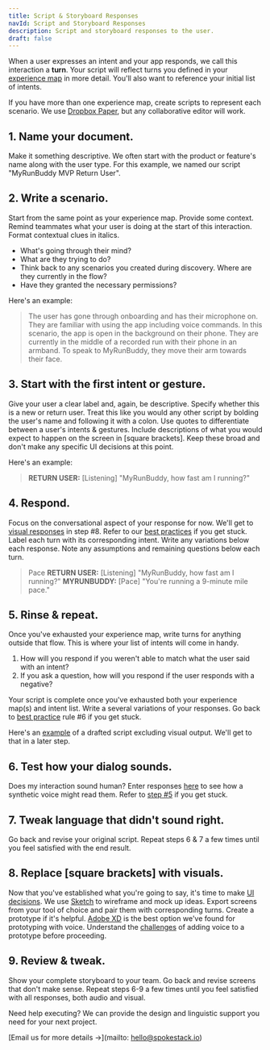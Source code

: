 ```yaml
---
title: Script & Storyboard Responses
navId: Script and Storyboard Responses
description: Script and storyboard responses to the user.
draft: false
---
```


When a user expresses an intent and your app responds, we call this interaction a **turn**. Your script will reflect turns you defined in your [experience map](/docs/Design/map-out-integration) in more detail. You'll also want to reference your initial list of intents.

If you have more than one experience map, create scripts to represent each scenario. We use [Dropbox Paper](https://www.dropbox.com/paper), but any collaborative editor will work.

## 1. Name your document.

Make it something descriptive. We often start with the product or feature's name along with the user type. For this example, we named our script "MyRunBuddy MVP Return User".

## 2. Write a scenario.

Start from the same point as your experience map. Provide some context. Remind teammates what your user is doing at the start of this interaction. Format contextual clues in italics.

- What's going through their mind?
- What are they trying to do?
- Think back to any scenarios you created during discovery. Where are they currently in the flow?
- Have they granted the necessary permissions?

Here's an example:

> The user has gone through onboarding and has their microphone on. They are familiar with using the app including voice commands. In this scenario, the app is open in the background on their phone. They are currently in the middle of a recorded run with their phone in an armband. To speak to MyRunBuddy, they move their arm towards their face.

## 3. Start with the first intent or gesture.

Give your user a clear label and, again, be descriptive. Specify whether this is a new or return user. Treat this like you would any other script by bolding the user's name and following it with a colon. Use quotes to differentiate between a user's intents & gestures. Include descriptions of what you would expect to happen on the screen in [square brackets]. Keep these broad and don't make any specific UI decisions at this point.

Here's an example:

> **RETURN USER:** [Listening] "MyRunBuddy, how fast am I running?"

## 4. Respond.

Focus on the conversational aspect of your response for now. We'll get to [visual responses](/docs/Design/tips-for-designing-visual-output) in step #8. Refer to our [best practices](/docs/Design/tips-for-writing-dialog) if you get stuck. Label each turn with its corresponding intent. Write any variations below each response. Note any assumptions and remaining questions below each turn.

> Pace
> **RETURN USER:** [Listening] "MyRunBuddy, how fast am I running?"
> **MYRUNBUDDY:** [Pace] "You're running a 9-minute mile pace."

## 5. Rinse & repeat.

Once you've exhausted your experience map, write turns for anything outside that flow. This is where your list of intents will come in handy.

1. How will you respond if you weren't able to match what the user said with an intent?
2. If you ask a question, how will you respond if the user responds with a negative?

Your script is complete once you've exhausted both your experience map(s) and intent list. Write a several variations of your responses. Go back to [best practice](/docs/Design/tips-for-writing-dialog) rule #6 if you get stuck.

Here's an [example](https://www.dropbox.com/scl/fi/0weo35v72i901bynq2j8o/MyRunBuddy-MVP-Return-User-PUBLIC.paper?dl=0&rlkey=mzwmhjl00xznfaxxxo17kjjz1) of a drafted script excluding visual output. We'll get to that in a later step.

## 6. Test how your dialog sounds.

Does my interaction sound human? Enter responses [here](https://labs.spokestack.io/) to see how a synthetic voice might read them. Refer to [step #5](/docs/Design/tips-for-writing-dialog) if you get stuck.

## 7. Tweak language that didn't sound right.

Go back and revise your original script. Repeat steps 6 & 7 a few times until you feel satisfied with the end result.

## 8. Replace [square brackets] with visuals.

Now that you've established what you're going to say, it's time to make [UI decisions](/docs/Design/tips-for-designing-visual-output). We use [Sketch](https://www.sketch.com/) to wireframe and mock up ideas. Export screens from your tool of choice and pair them with corresponding turns.
Create a prototype if it's helpful. [Adobe XD](https://www.adobe.com/products/xd.html) is the best option we've found for prototyping with voice. Understand the [challenges](/docs/Design/test-with-real-people) of adding voice to a prototype before proceeding.

## 9. Review & tweak.

Show your complete storyboard to your team. Go back and revise screens that don't make sense. Repeat steps 6-9 a few times until you feel satisfied with all responses, both audio and visual.

Need help executing? We can provide the design and linguistic support you need for your next project.

[Email us for more details →](mailto: hello@spokestack.io)
